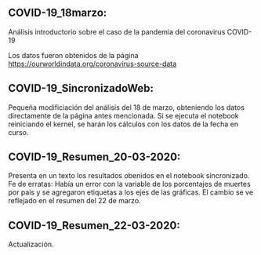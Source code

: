 ## COVID-19_18marzo:
Análisis introductorio sobre el caso de la pandemia del coronavirus COVID-19

Los datos fueron obtenidos de la página https://ourworldindata.org/coronavirus-source-data

## COVID-19_SincronizadoWeb:
Pequeña modificiación del análisis del 18 de marzo, obteniendo los datos directamente de la página antes mencionada. Si se ejecuta el notebook reiniciando el kernel, se harán los cálculos con los datos de la fecha en curso.

## COVID-19_Resumen_20-03-2020:
Presenta en un texto los resultados obenidos en el notebook sincronizado.
Fe de erratas: Había un error con la variable de los porcentajes de muertes por país y se agregaron etiquetas a los ejes de las gráficas.
El cambio se ve reflejado en el resumen del 22 de marzo.

## COVID-19_Resumen_22-03-2020:
Actualización.
